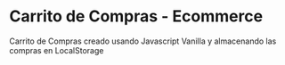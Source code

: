 # Carrito de Compras - Ecommerce
Carrito de Compras creado usando Javascript Vanilla y almacenando las compras en LocalStorage
